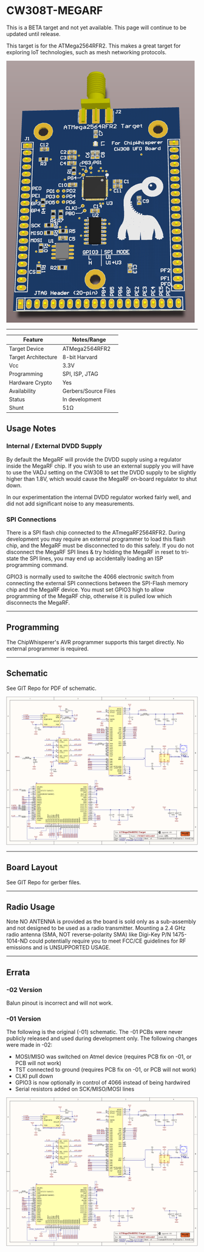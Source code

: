 # CW308T-MEGARF

This is a BETA target and not yet available. This page will continue to be updated until release.

This target is for the ATMega2564RFR2. This makes a great target for
exploring IoT technologies, such as mesh networking protocols.

![](Images/Meagrf_render_02.png)

---

| Feature | Notes/Range |
|---------|----------|
| Target Device | ATMega2564RFR2 |
| Target Architecture | 8-bit Harvard |
| Vcc | 3.3V |
| Programming | SPI, ISP, JTAG |
| Hardware Crypto | Yes |
| Availability | Gerbers/Source Files |
| Status | In development |
| Shunt | 51Ω |

## Usage Notes

### **Internal / External DVDD Supply**

By default the MegaRF will provide the DVDD supply using a regulator
inside the MegaRF chip. If you wish to use an external supply you will
have to use the VADJ setting on the CW308 to set the DVDD supply to be
slightly higher than 1.8V, which would cause the MegaRF on-board
regulator to shut down.

In our experimentation the internal DVDD regulator worked fairly well,
and did not add significant noise to any measurements.

### **SPI Connections**

There is a SPI flash chip connected to the ATmegaRF2564RFR2. During
development you may require an external programmer to load this flash
chip, and the MegaRF must be disconnected to do this safely. If you do
not disconnect the MegaRF SPI lines & try holding the MegaRF in reset to
tri-state the SPI lines, you may end up accidentally loading an ISP
programming command.

GPIO3 is normally used to switche the 4066 electronic switch from
connecting the external SPI connections between the SPI-Flash memory
chip and the MegaRF device. You must set GPIO3 high to allow programming
of the MegaRF chip, otherwise it is pulled low which disconnects the
MegaRF.

---

## Programming

The ChipWhisperer's AVR programmer supports this target directly. No
external programmer is required.

---

## Schematic

See GIT Repo for PDF of schematic.

![CW308T\_ATMegaRF\_02.png](Images/CW308T_ATMegaRF_02.png
"CW308T_ATMegaRF_02.png")

---

## Board Layout

See GIT Repo for gerber files.

---

## Radio Usage

Note NO ANTENNA is provided as the board is sold only as a sub-assembly
and not designed to be used as a radio transmitter. Mounting a 2.4 GHz
radio antenna (SMA, NOT reverse-polarity SMA) like Digi-Key P/N
1475-1014-ND could potentially require you to meet FCC/CE guidelines for
RF emissions and is UNSUPPORTED USAGE.

---

## Errata

### **\-02 Version**

Balun pinout is incorrect and will not work.

### **\-01 Version**

The following is the original (-01) schematic. The -01 PCBs were never
publicly released and used during development only. The following
changes were made in -02:

  - MOSI/MISO was switched on Atmel device (requires PCB fix on -01, or
    PCB will not work)
  - TST connected to ground (requires PCB fix on -01, or PCB will not
    work)
  - CLKI pull down
  - GPIO3 is now optionally in control of 4066 instead of being
    hardwired
  - Serial resistors added on SCK/MISO/MOSI lines

![CW308T\_ATMegaRF\_01.png](Images/CW308T_ATMegaRF_01.png
"CW308T_ATMegaRF_01.png")
